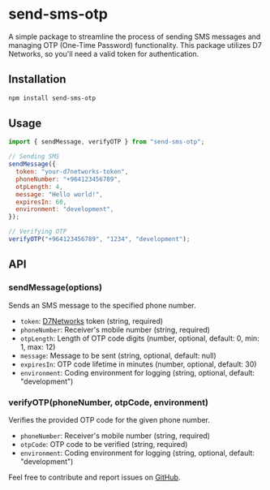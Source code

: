# send-sms-otp

A simple package to streamline the process of sending SMS messages and managing OTP (One-Time Password) functionality. This package utilizes D7 Networks, so you'll need a valid token for authentication.

## Installation

```bash
npm install send-sms-otp
```

## Usage

```javascript
import { sendMessage, verifyOTP } from "send-sms-otp";

// Sending SMS
sendMessage({
  token: "your-d7networks-token",
  phoneNumber: "+964123456789",
  otpLength: 4,
  message: "Hello world!",
  expiresIn: 60,
  environment: "development",
});

// Verifying OTP
verifyOTP("+964123456789", "1234", "development");
```

## API

### sendMessage(options)

Sends an SMS message to the specified phone number.

- `token`: [D7Networks](https://d7networks.com/) token (string, required)
- `phoneNumber`: Receiver's mobile number (string, required)
- `otpLength`: Length of OTP code digits (number, optional, default: 0, min: 1, max: 12)
- `message`: Message to be sent (string, optional, default: null)
- `expiresIn`: OTP code lifetime in minutes (number, optional, default: 30)
- `environment`: Coding environment for logging (string, optional, default: "development")

### verifyOTP(phoneNumber, otpCode, environment)

Verifies the provided OTP code for the given phone number.

- `phoneNumber`: Receiver's mobile number (string, required)
- `otpCode`: OTP code to be verified (string, required)
- `environment`: Coding environment for logging (string, optional, default: "development")

Feel free to contribute and report issues on [GitHub](https://github.com/your-username/send-sms-otp).
